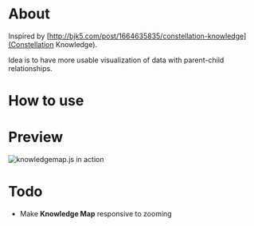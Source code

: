 # About
Inspired by [http://bjk5.com/post/1664635835/constellation-knowledge](Constellation Knowledge). 

Idea is to have more usable visualization of data with parent-child relationships.

# How to use



# Preview
![knowledgemap.js in action](http://oi46.tinypic.com/28vbyb6.jpg)

# Todo
* Make **Knowledge Map** responsive to zooming
